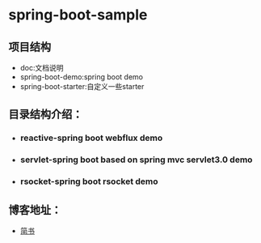 # spring-boot-sample
## 项目结构
- doc:文档说明
- spring-boot-demo:spring boot demo
- spring-boot-starter:自定义一些starter
## 目录结构介绍：
- ### reactive-spring boot webflux demo
- ### servlet-spring boot  based on spring mvc servlet3.0 demo 
- ### rsocket-spring boot rsocket demo
        
## 博客地址：
- [简书](https://www.jianshu.com/u/e9ed9db30021)

